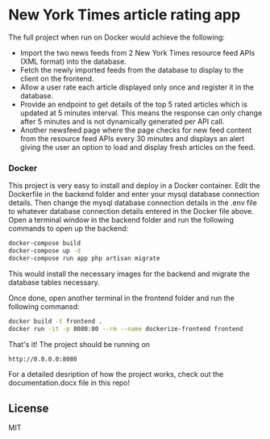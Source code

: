 # New York Times article rating app

The full project when run on Docker would achieve the following:
- Import the two news feeds from 2 New York Times resource feed APIs (XML format) into the database.
- Fetch the newly imported feeds from the database to display to the client on the frontend.
- Allow a user rate each article displayed only once and register it in the database.
- Provide an endpoint to get details of the top 5 rated articles which is updated at 5 minutes interval. This means the response can only change after 5 minutes and is not dynamically generated per API call.
- Another newsfeed page where the page checks for new feed content from the resource feed APIs every 30 minutes and displays an alert giving the user an option to load and display fresh articles on the feed.

### Docker
This project is very easy to install and deploy in a Docker container.
Edit the Dockerfile in the backend folder and enter your mysql database connection details.
Then change the mysql database connection details in the .env file to whatever database connection details entered in the Docker file above.
Open a terminal window in the backend folder and run the following commands to open up the backend:

```sh
docker-compose build
docker-compose up -d
docker-compose run app php artisan migrate
```
This would install the necessary images for the backend and migrate the database tables necessary.


Once done, open another terminal in the frontend folder and run the following commansd:
```sh
docker build -t frontend .
docker run -it -p 8080:80 --rm --name dockerize-frontend frontend
```
That's it! The project should be running on 
```sh
http://0.0.0.0:8080
```

For a detailed desription of how the project works, check out the documentation.docx file in this repo!


License
----

MIT
